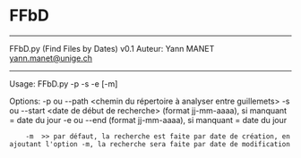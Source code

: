 # FFbD

---------------------------------------------------------

FFbD.py (Find Files by Dates) v0.1
Auteur: Yann MANET <yann.manet@unige.ch>

---------------------------------------------------------

Usage: FFbD.py -p <path> -s <startdate> -e <enddate> [-m]

Options:
        -p ou --path    <chemin du répertoire à analyser entre guillemets>
        -s ou --start   <date de début de recherche> (format jj-mm-aaaa), si manquant = date du jour
        -e ou --end     <date de fin de recherche> (format jj-mm-aaaa), si manquant = date du jour

        -m  >> par défaut, la recherche est faite par date de création, en ajoutant l'option -m, la recherche sera faite par date de modification
